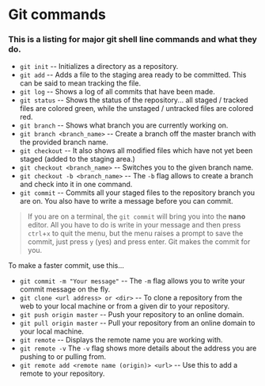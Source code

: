 # Git commands

### This is a listing for major git shell line commands and what they do.

- ```git init``` -- Initializes a directory as a repository.
- ```git add``` -- Adds a file to the staging area ready to be committed. This can be said to mean tracking the file.
- ```git log``` -- Shows a log of all commits that have been made.
- ```git status``` -- Shows the status of the repository... all staged / tracked files are colored green, while the unstaged / untracked files are colored red.
- ```git branch``` -- Shows what branch you are currently working on.
- ```git branch <branch_name>``` -- Create a branch off the master branch with the provided branch name.
- ```git checkout``` -- It also shows all modified files which have not yet been staged (added to the staging area.)
- ```git checkout <branch_name>``` -- Switches you to the given branch name.
- ```git checkout -b <branch_name>``` -- The `-b` flag allows to create a branch and check into it in one command.
- ```git commit``` -- Commits all your staged files to the repository branch you are on. You also have to write a message before you can commit.
> If you are on a terminal, the ```git commit``` will bring you into the **nano** editor. All you have to do is write in your message and then press `ctrl`+`x` to quit the menu, but the menu raises a prompt to save the commit, just press `y` (yes) and press enter. Git makes the commit for you.

To make a faster commit, use this...
- ```git commit -m "Your message"``` -- The `-m` flag allows you to write your commit message on the fly.
- ```git clone <url address> or <dir>``` -- To clone a repository from the web to your local machine or from a given dir to your repository.
- ```git push origin master``` -- Push your repository to an online domain.
- ```git pull origin master``` -- Pull your repository from an online domain to your local machine.
- ```git remote``` -- Displays the remote name you are working with.
- ```git remote -v``` The `-v` flag shows more details about the address you are pushing to or pulling from.
- ```git remote add <remote name (origin)> <url>``` -- Use this to add a remote to your repository.




